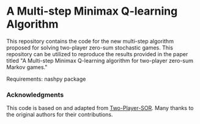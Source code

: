 # A Multi-step Minimax Q-learning Algorithm

This repository contains the code for the new multi-step algorithm proposed for solving two-player zero-sum stochastic games. This repository can be utilized to reproduce the results provided in the paper titled "A Multi-step Minimax Q-learning algorithm for two-player zero-sum Markov games."

Requirements: nashpy package


### Acknowledgments

This code is based on and adapted from [Two-Player-SOR]([https://github.com/OriginalAuthor/OriginalRepo](https://github.com/raghudiddigi/Two-Player-SOR)). Many thanks to the original authors for their contributions.

